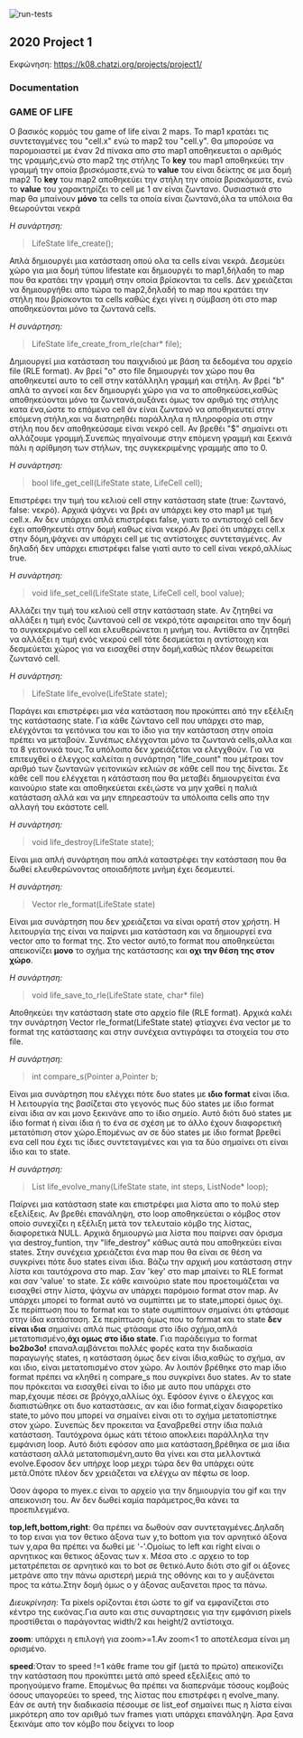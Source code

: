 ![run-tests](../../workflows/run-tests/badge.svg)

## 2020 Project 1

Εκφώνηση: https://k08.chatzi.org/projects/project1/



### Documentation


### GAME OF LIFE
Ο βασικός κορμός του game of life είναι 2 maps.
Το map1 κρατάει τις συντεταγμένες του "cell.x"  ενώ το map2 του "cell.y".
Θα μπορούσε να παρομοιαστεί με έναν 2d πίνακα απο στο map1 αποθηκευεται ο αριθμός της γραμμής,ενώ στο map2 της στήλης
Το **key** του map1 αποθηκεύει την γραμμή την οποία βρισκόμαστε,ενώ το **value** του είναι δείκτης σε μια δομή map2
To **key** του map2 αποθηκεύει την στήλη την οποία βρισκόμαστε, ενώ το **value** του  χαρακτηρίζει το cell με 1 αν είναι ζωντανο. Ουσιαστικά στο map θα μπαίνουν **μόνο** τα cells τα οποία είναι ζωντανά,όλα τα υπόλοια θα θεωρούνται νεκρά

*Η συνάρτηση:*
> LifeState life_create();

Απλά δημιουργέι μια κατάσταση οπού ολα τα cells είναι νεκρά. Δεσμεύει χώρο για μια δομή τύπου lifestate και δημιουργέι το map1,δήλαδη το map που θα κρατάει την γραμμή στην οποία βρίσκονται τα cells. Δεν χρειάζεται να δημιουργήθει απο τώρα το map2,δηλαδή το map που κρατάει την στήλη που βρίσκονται τα cells καθώς έχει γίνει η σύμβαση ότι στο map αποθηκεύονται μόνο τα ζωντανά cells. 

*Η συνάρτηση:*
> LifeState life_create_from_rle(char* file);

Δημιουργεί μια κατάσταση του παιχνιδιού με βάση τα δεδομένα του αρχείο file (RLE format). Αν βρεί "o" στο file δημιουργέι τον χώρο που θα αποθηκευτεί αυτο το cell στην κατάλληλη γραμμή και στήλη. Αν βρεί "b" απλά το αγνοεί και δεν δημιουργέι χώρο για να το αποθηκεύσει,καθώς αποθηκεύονται μόνο τα ζωντανά,αυξάνει όμως τον αριθμό της στήλης κατα ένα,ώστε το επόμενο cell άν είναι ζωντανό να αποθηκευτεί στην επόμενη στήλη,και να διατηρηθέι παράλληλα η πληροφορία οτι στην στήλη που δεν αποθηκεύσαμε είναι νεκρό cell. Αν βρεθέι "$" σημαίνει οτι αλλάζουμε γραμμή.Συνεπώς πηγαίνουμε στην επόμενη γραμμή και ξεκινά πάλι η αρίθμηση των στήλων, της συγκεκριμένης γραμμής απο το 0.

*Η συνάρτηση:*
> bool life_get_cell(LifeState state, LifeCell cell);

Επιστρέφει την τιμή του κελιού cell στην κατάσταση state (true: ζωντανό, false: νεκρό).
Αρχικά ψάχνει να βρέι αν υπάρχει key στο map1 με τιμή cell.x. Αν δεν υπάρχει απλά επιστρέφει false, γιατι το αντιστοιχό cell δεν έχει αποθηκευτέι στην δομή καθως είναι νεκρό.Αν βρεί ότι υπάρχει cell.x στην δόμη,ψάχνει αν υπάρχει cell με τις αντίστοιχες συντεταγμένες. Αν δηλαδή δεν υπάρχει επιστρέφει false γιατί αυτο το cell είναι νεκρό,αλλίως true.

*Η συνάρτηση:*
> void life_set_cell(LifeState state, LifeCell cell, bool value);

Αλλάζει την τιμή του κελιού cell στην κατάσταση state.
Aν ζητηθεί να αλλάξει η τιμή ενός ζωντανού cell σε νεκρό,τότε αφαιρείται απο την δομή το συγκεκριμένο cell και ελευθερώνεται η μνήμη του. Αντίθετα αν ζητηθεί να αλλάξει η τιμή ενός νεκρού cell τότε δεσμεύεται η αντίστοιχη και δεσμεύεται χώρος για να εισαχθεί στην δομή,καθώς πλέον θεωρείται ζωντανό cell.

*Η συνάρτηση:*
> LifeState life_evolve(LifeState state);

Παράγει και επιστρέφει μια νέα κατάσταση που προκύπτει από την εξέλιξη της κατάστασης state.
Για κάθε ζώντανο cell που υπάρχει στο map, ελέγχόνται τα γειτόνικα του και το ίδιο για την κατάσταση στην οποία πρέπει να μεταβούν. Συνέπως ελέγχονται μόνο τα ζωντανά cells,αλλα και τα 8 γειτονικά τους.Τα υπόλοιπα δεν χρειάζεται να ελεγχθούν. Για να επιτευχθεί ο έλεγχος καλείται η συνάρτηση "life_count" που μέτραει τον αριθμό των ζωντανών γειτονικών κελιών σε κάθε cell που της δίνεται. Σε κάθε cell που ελέγχεται η κάτάσταση που θα μεταβέι δημιουργείται ένα καινούριο state και αποθηκεύεται εκέι,ώστε να μην χαθεί η παλιά κατάσταση αλλά και να μην επηρεαστούν τα υπόλοιπα cells απο την αλλαγή του εκάστοτε cell.

*Η συνάρτηση:*
> void life_destroy(LifeState state);

Είναι μια απλή συνάρτηση που απλά καταστρέφει την κατάσταση που θα δωθεί ελευθερώνοντας οποιαδήποτε μνήμη έχει δεσμευτεί.

*Η συνάρτηση:*
> Vector rle_format(LifeState state)

Είναι μια συνάρτηση που δεν χρειάζεται να είναι ορατή στον χρήστη. Η λειτουργία της είναι να παίρνει μια κατάσταση και να δημιουργεί ενα vector απο το format της. Στο vector αυτό,το format που αποθηκεύεται απεικονίζει **μονο** το σχήμα της κατάστασης και **οχι την θέση της στον χώρο**.

*Η συνάρτηση:*
> void life_save_to_rle(LifeState state, char* file)

Αποθηκεύει την κατάσταση state στο αρχείο file (RLE format). Αρχικά καλέι την συνάρτηση 
Vector rle_format(LifeState state) φτίαχνει ένα vector με το format της κατάστασης και στην συνέχεια αντιγράφει τα στοιχεία του στο file.


*Η συνάρτηση:*
> int compare_s(Pointer a,Pointer b;

Είναι μια συνάρτηση που ελέγχει πότε δυο states με **ιδιο format** είναι ίδια. Η λειτουργία της βασίζεται στο γεγονός πως δύο states με ίδιο format είναι ίδια αν και μονο  ξεκινάνε απο το ίδιο σημείο. Αυτό διότι δυό states με ίδιο format ή είναι ίδια ή το ένα σε σχέση με το άλλο έχουν διαφορετική μετατόπιση στον χώρο.Επομένως αν σε δύο states με ίδιο format βρεθεί ενα cell που έχει τις ίδιες συντεταγμένες και για τα δύο σημαίνει οτι είναι ίδιο και το state.


*Η συνάρτηση:*
> List life_evolve_many(LifeState state, int steps, ListNode* loop);

Παίρνει μια κατάσταση state και επιστρέφει μια λίστα απο το πολύ step εξελίξεις. Αν βρεθέι επανάληψη, στο loop αποθηκεύεται ο κόμβος στον οποίο συνεχίζει η εξέλιξη μετά τον τελευταίο κόμβο της λίστας, διαφορετικά NULL.
Αρχικά δημιουργώ μια λίστα που παίρνει σαν όρισμα για destroy_funtion, την "life_destroy" κάθως αυτά που αποθηκεύει είναι states. Στην συνέχεια χρειάζεται ένα map που θα είναι σε θέση να συγκρίνει πότε δυο states είναι ίδια. Βάζω την αρχική μου  κατάσταση στην λίστα και ταυτόχρονα στο map. Σαν 'key' στο map μπαίνει το RLE format και σαν 'value' το state. Σε κάθε καινούριο state που προετοιμάζεται να εισαχθεί στην λίστα, ψάχνω αν υπάρχει παρόμοιο format στον map. Αν υπάρχει μπορεί το format αυτό να συμπίπτει με το state,μπορεί όμως όχι. Σε περίπτωση που το format και το state συμπίπτουν σημαίνει ότι φτάσαμε στην ίδια κατάσταση. Σε περίπτωση όμως που το format και το state **δεν είναι ιδια** σημαίνει απλά πως φτάσαμε στο ίδιο σχήμα,απλά μετατοπισμένο,**όχι ομως στο ίδιο state**. Για παράδειγμα το format **bo$2bo$3o!** επαναλαμβάνεται πολλές φορές κατα την διαδικασία παραγωγής states, η κατάσταση όμως δεν είναι ίδια,καθώς το σχήμα, αν και ιδιο, είναι μετατοπισμένο στον χώρο. Αν λοιπόν βρέθηκε στο map ίδιο format πρέπει να κληθεί η compare_s που συγκρίνει δυο states. Αν το state που πρόκειται να εισαχθεί είναι το ίδιο με αυτο που υπάρχει στο map,έχουμε πέσει σε βρόγχο,αλλίως όχι.
Εφόσον έγινε ο έλεγχος και διαπιστώθηκε οτι δυο καταστάσεις, αν και ίδιο format,είχαν διαφορετίκο state,το μόνο που μπορεί να σημαίνει είναι οτι το σχήμα μετατοπίστηκε στον χώρο. Συνεπώς δεν προκειται να ξαναβρεθεί στην ίδια παλιά κατάσταση. Ταυτόχρονα όμως κάτι τέτοιο  αποκλειει παράλληλα την εμφάνιση loop. Αυτό διότι εφόσον απο μια κατάσταση,βρέθηκα σε μια ίδια κατάσταση αλλά μετατοπισμένη,αυτο θα γίνει και στα μελλοντικά evolve.Εφοσον δεν υπήρχε loop μεχρι τώρα δεν θα υπάρχει ούτε μετά.Οπότε πλέον δεν χρειάζεται να ελέγχω αν πέφτω σε loop.


Όσον άφορα το myex.c είναι το αρχείο για την δημιουργία του gif και την απεικονιση του. Αν δεν δωθεί καμία παράμετρος,θα κάνει τα προεπιλεγμένα.

**top,left,bottom,right**: Θα πρέπει να δωθούν σαν συντεταγμένες.Δηλαδη το top ειναι για τον θετικο άξονα των y,το bottom για τον αρνητικό άξονα των y,αρα θα πρέπει να δωθεί με '-'.Ομοίως το left και right είναι ο αρνητικος και θετικος άξονας των x. Μέσα στο .c αρχειο το top μετατρέπεται σε αρνητικό και το bot σε θετικό.Αυτο διότι στο gif οι άξονες μετράνε απο την πάνω αριστερή μεριά της οθόνης και το y αυξάνεται προς τα κάτω.Στην δομή όμως ο y άξονας αυξανεται προς τα πάνω.

*Διευκρίνηση*: Τα pixels ορίζονται έτσι ώστε το gif να εμφανίζεται στο κέντρο της εικόνας.Για αυτο και στις συναρτησεις για την εμφάνιση pixels προστίθεται ο παράγοντας width/2 και height/2 αντίστοιχα.

**zoom**: υπάρχει η επιλογή για zoom>=1.Αν zoom<1 το αποτέλεσμα είναι μη ορισμένο.

**speed**:Όταν το speed !=1 κάθε frame του gif (μετά το πρώτο) απεικονίζει την κατάσταση που προκύπτει μετά από speed εξελίξεις από το προηγούμενο frame. Επομένως θα πρέπει να διαπερνάμε τόσους  κομβούς όσους υπαγορεύει το speed, της λίστας που επιστρέφει η evolve_many. Εάν σε αυτή την διαδικασία πέσουμε σε list_eof σημαίνει πως η λίστα είναι μικρότερη απο τον αριθμό των frames γιατι υπάρχει επανάληψη. Άρα ξανα ξεκινάμε απο τον κόμβο που δείχνει το loop
